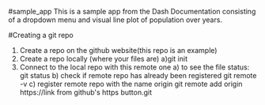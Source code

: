 #sample_app
This is a sample app from the Dash Documentation consisting of a dropdown menu and visual line plot of population over years.


#Creating a git repo
1) Create a repo on the github website(this repo is an example)
2) Create a repo locally (where your files are)
   a)git init
4) Connect to the local repo with this remote one
   a) to see the file status:
      git status
   b) check if remote repo has already been registered
      git remote -v
   c) register remote repo with the name origin
      git remote add origin https://link from github's https button.git
